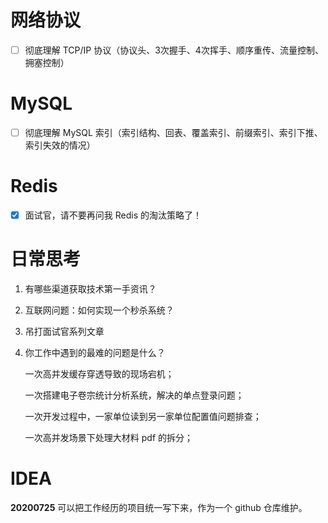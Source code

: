 # 网络协议

- [ ] 彻底理解 TCP/IP 协议（协议头、3次握手、4次挥手、顺序重传、流量控制、拥塞控制）

# MySQL

- [ ] 彻底理解 MySQL 索引（索引结构、回表、覆盖索引、前缀索引、索引下推、索引失效的情况）


# Redis

- [x] 面试官，请不要再问我 Redis 的淘汰策略了！

# 日常思考

1. 有哪些渠道获取技术第一手资讯？

2. 互联网问题：如何实现一个秒杀系统？

3. 吊打面试官系列文章

4. 你工作中遇到的最难的问题是什么？

   一次高并发缓存穿透导致的现场宕机；

   一次搭建电子卷宗统计分析系统，解决的单点登录问题；

   一次开发过程中，一家单位读到另一家单位配置值问题排查；

   一次高并发场景下处理大材料 pdf 的拆分；

# IDEA

**20200725** 可以把工作经历的项目统一写下来，作为一个 github 仓库维护。

